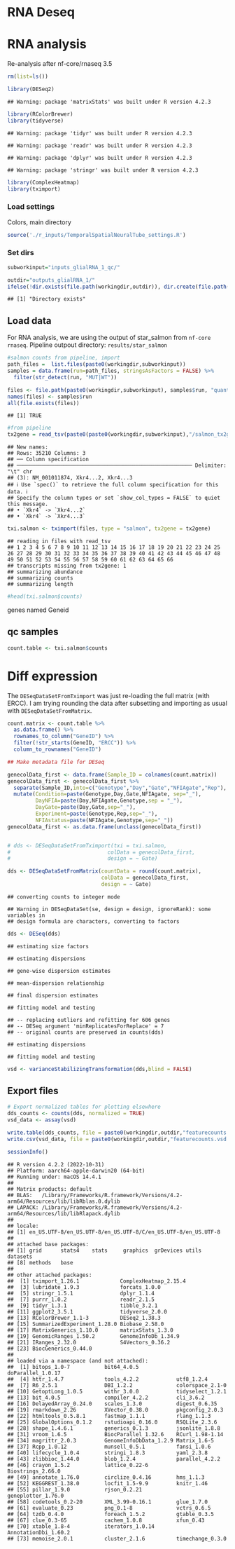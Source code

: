 RNA Deseq
================

# RNA analysis

Re-analysis after nf-core/rnaseq 3.5

``` r
rm(list=ls())

library(DESeq2)
```

    ## Warning: package 'matrixStats' was built under R version 4.2.3

``` r
library(RColorBrewer)
library(tidyverse)
```

    ## Warning: package 'tidyr' was built under R version 4.2.3

    ## Warning: package 'readr' was built under R version 4.2.3

    ## Warning: package 'dplyr' was built under R version 4.2.3

    ## Warning: package 'stringr' was built under R version 4.2.3

``` r
library(ComplexHeatmap)
library(tximport)
```

### Load settings

Colors, main directory

``` r
source('./r_inputs/TemporalSpatialNeuralTube_settings.R')
```

### Set dirs

``` r
subworkinput="inputs_glialRNA_1_qc/"

outdir="outputs_glialRNA_1/"
ifelse(!dir.exists(file.path(workingdir,outdir)), dir.create(file.path(workingdir,outdir)), "Directory exists")
```

    ## [1] "Directory exists"

## Load data

For RNA analysis, we are using the output of star_salmon from
`nf-core rnaseq`. Pipeline outpout directory: `results/star_salmon`

``` r
#salmon counts from pipeline, import
path_files =  list.files(paste0(workingdir,subworkinput)) 
samples = data.frame(run=path_files, stringsAsFactors = FALSE) %>%
  filter(str_detect(run, "MUT|WT"))

files <- file.path(paste0(workingdir,subworkinput), samples$run, "quant.sf")
names(files) <- samples$run
all(file.exists(files))
```

    ## [1] TRUE

``` r
#from pipeline
tx2gene = read_tsv(paste0(paste0(workingdir,subworkinput),"/salmon_tx2gene.tsv"))
```

    ## New names:
    ## Rows: 35210 Columns: 3
    ## ── Column specification
    ## ──────────────────────────────────────────────────────── Delimiter: "\t" chr
    ## (3): NM_001011874, Xkr4...2, Xkr4...3
    ## ℹ Use `spec()` to retrieve the full column specification for this data. ℹ
    ## Specify the column types or set `show_col_types = FALSE` to quiet this message.
    ## • `Xkr4` -> `Xkr4...2`
    ## • `Xkr4` -> `Xkr4...3`

``` r
txi.salmon <- tximport(files, type = "salmon", tx2gene = tx2gene)
```

    ## reading in files with read_tsv
    ## 1 2 3 4 5 6 7 8 9 10 11 12 13 14 15 16 17 18 19 20 21 22 23 24 25 26 27 28 29 30 31 32 33 34 35 36 37 38 39 40 41 42 43 44 45 46 47 48 49 50 51 52 53 54 55 56 57 58 59 60 61 62 63 64 65 66 
    ## transcripts missing from tx2gene: 1
    ## summarizing abundance
    ## summarizing counts
    ## summarizing length

``` r
#head(txi.salmon$counts)
```

genes named Geneid

## qc samples

``` r
count.table <- txi.salmon$counts
```

# Diff expression

The `DESeqDataSetFromTximport` was just re-loading the full matrix (with
ERCC). I am trying rounding the data after subsetting and importing as
usual with `DESeqDataSetFromMatrix`.

``` r
count.matrix <- count.table %>%
  as.data.frame() %>%
  rownames_to_column("GeneID") %>%
  filter(!str_starts(GeneID, "ERCC")) %>%
  column_to_rownames("GeneID")

## Make metadata file for DESeq

genecolData_first <- data.frame(Sample_ID = colnames(count.matrix))
genecolData_first <- genecolData_first %>% 
  separate(Sample_ID,into=c("Genotype","Day","Gate","NFIAgate","Rep"), sep="_", remove=FALSE) %>%
  mutate(Condition=paste(Genotype,Day,Gate,NFIAgate, sep="_"),
         DayNFIA=paste(Day,NFIAgate,Genotype,sep = "_"),
         DayGate=paste(Day,Gate,sep="_"),
         Experiment=paste(Genotype,Rep,sep="_"),
         NFIAstatus=paste(NFIAgate,Genotype,sep="_"))
genecolData_first <- as.data.frame(unclass(genecolData_first))


# dds <- DESeqDataSetFromTximport(txi = txi.salmon,
#                               colData = genecolData_first,
#                               design = ~ Gate)

dds <- DESeqDataSetFromMatrix(countData = round(count.matrix),
                              colData = genecolData_first,
                              design = ~ Gate)
```

    ## converting counts to integer mode

    ## Warning in DESeqDataSet(se, design = design, ignoreRank): some variables in
    ## design formula are characters, converting to factors

``` r
dds <- DESeq(dds)
```

    ## estimating size factors

    ## estimating dispersions

    ## gene-wise dispersion estimates

    ## mean-dispersion relationship

    ## final dispersion estimates

    ## fitting model and testing

    ## -- replacing outliers and refitting for 606 genes
    ## -- DESeq argument 'minReplicatesForReplace' = 7 
    ## -- original counts are preserved in counts(dds)

    ## estimating dispersions

    ## fitting model and testing

``` r
vsd <- varianceStabilizingTransformation(dds,blind = FALSE)
```

## Export files

``` r
# Export normalized tables for plotting elsewhere
dds_counts <- counts(dds, normalized = TRUE)
vsd_data <- assay(vsd)

write.table(dds_counts, file = paste0(workingdir,outdir,"featurecounts.normCounts.txt"), quote = FALSE, row.names = TRUE)
write.csv(vsd_data, file = paste0(workingdir,outdir,"featurecounts.vsd.csv"), quote = FALSE)
```

``` r
sessionInfo()
```

    ## R version 4.2.2 (2022-10-31)
    ## Platform: aarch64-apple-darwin20 (64-bit)
    ## Running under: macOS 14.4.1
    ## 
    ## Matrix products: default
    ## BLAS:   /Library/Frameworks/R.framework/Versions/4.2-arm64/Resources/lib/libRblas.0.dylib
    ## LAPACK: /Library/Frameworks/R.framework/Versions/4.2-arm64/Resources/lib/libRlapack.dylib
    ## 
    ## locale:
    ## [1] en_US.UTF-8/en_US.UTF-8/en_US.UTF-8/C/en_US.UTF-8/en_US.UTF-8
    ## 
    ## attached base packages:
    ## [1] grid      stats4    stats     graphics  grDevices utils     datasets 
    ## [8] methods   base     
    ## 
    ## other attached packages:
    ##  [1] tximport_1.26.1             ComplexHeatmap_2.15.4      
    ##  [3] lubridate_1.9.3             forcats_1.0.0              
    ##  [5] stringr_1.5.1               dplyr_1.1.4                
    ##  [7] purrr_1.0.2                 readr_2.1.5                
    ##  [9] tidyr_1.3.1                 tibble_3.2.1               
    ## [11] ggplot2_3.5.1               tidyverse_2.0.0            
    ## [13] RColorBrewer_1.1-3          DESeq2_1.38.3              
    ## [15] SummarizedExperiment_1.28.0 Biobase_2.58.0             
    ## [17] MatrixGenerics_1.10.0       matrixStats_1.3.0          
    ## [19] GenomicRanges_1.50.2        GenomeInfoDb_1.34.9        
    ## [21] IRanges_2.32.0              S4Vectors_0.36.2           
    ## [23] BiocGenerics_0.44.0        
    ## 
    ## loaded via a namespace (and not attached):
    ##  [1] bitops_1.0-7           bit64_4.0.5            doParallel_1.0.17     
    ##  [4] httr_1.4.7             tools_4.2.2            utf8_1.2.4            
    ##  [7] R6_2.5.1               DBI_1.2.2              colorspace_2.1-0      
    ## [10] GetoptLong_1.0.5       withr_3.0.0            tidyselect_1.2.1      
    ## [13] bit_4.0.5              compiler_4.2.2         cli_3.6.2             
    ## [16] DelayedArray_0.24.0    scales_1.3.0           digest_0.6.35         
    ## [19] rmarkdown_2.26         XVector_0.38.0         pkgconfig_2.0.3       
    ## [22] htmltools_0.5.8.1      fastmap_1.1.1          rlang_1.1.3           
    ## [25] GlobalOptions_0.1.2    rstudioapi_0.16.0      RSQLite_2.3.6         
    ## [28] shape_1.4.6.1          generics_0.1.3         jsonlite_1.8.8        
    ## [31] vroom_1.6.5            BiocParallel_1.32.6    RCurl_1.98-1.14       
    ## [34] magrittr_2.0.3         GenomeInfoDbData_1.2.9 Matrix_1.6-5          
    ## [37] Rcpp_1.0.12            munsell_0.5.1          fansi_1.0.6           
    ## [40] lifecycle_1.0.4        stringi_1.8.3          yaml_2.3.8            
    ## [43] zlibbioc_1.44.0        blob_1.2.4             parallel_4.2.2        
    ## [46] crayon_1.5.2           lattice_0.22-6         Biostrings_2.66.0     
    ## [49] annotate_1.76.0        circlize_0.4.16        hms_1.1.3             
    ## [52] KEGGREST_1.38.0        locfit_1.5-9.9         knitr_1.46            
    ## [55] pillar_1.9.0           rjson_0.2.21           geneplotter_1.76.0    
    ## [58] codetools_0.2-20       XML_3.99-0.16.1        glue_1.7.0            
    ## [61] evaluate_0.23          png_0.1-8              vctrs_0.6.5           
    ## [64] tzdb_0.4.0             foreach_1.5.2          gtable_0.3.5          
    ## [67] clue_0.3-65            cachem_1.0.8           xfun_0.43             
    ## [70] xtable_1.8-4           iterators_1.0.14       AnnotationDbi_1.60.2  
    ## [73] memoise_2.0.1          cluster_2.1.6          timechange_0.3.0
